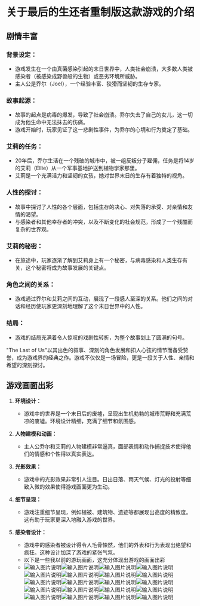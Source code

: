 # 关于最后的生还者重制版这款游戏的介绍
##   剧情丰富


### 背景设定：

-   游戏发生在一个由真菌感染引起的末日世界中，人类社会崩溃，大多数人类被感染者（被感染成野兽般的生物）或恶劣环境所威胁。
-   主人公是乔尔（Joel），一个经验丰富、狡猾而坚韧的生存专家。

### 故事起源：

-   故事的起点是病毒的爆发，导致了社会崩溃。乔尔失去了自己的女儿，这一切成为他生命中无法抹去的伤痛。
-   游戏开始时，玩家见证了这一悲剧性事件，为乔尔的心境和行为奠定了基础。

### 艾莉的任务：

-   20年后，乔尔生活在一个残破的城市中，被一组反叛分子雇佣，任务是将14岁的艾莉（Ellie）从一个军事基地护送到植物学家那里。
-   艾莉是一个充满活力和坚韧的女孩，她对世界末日的生存有着独特的视角。

### 人性的探讨：

-   故事中探讨了人性的各个层面，包括生存的决心、对失落的承受、对亲情和友情的渴望。
-   与感染者和其他幸存者的冲突，以及不断变化的社会规范，形成了一个残酷而复杂的世界观。

### 艾莉的秘密：

-   在旅途中，玩家逐渐了解到艾莉身上有一个秘密，与病毒感染和人类生存有关，这个秘密将成为故事发展的关键点。

### 角色之间的关系：

-   游戏通过乔尔和艾莉之间的互动，展现了一段感人至深的关系。他们之间的对话和经历使玩家更深刻地理解了这个末日世界中的人性。

### 结局：

-   游戏的结局充满着令人惊叹的戏剧性转折，为整个故事划上了圆满的句号。

"The Last of Us"以其出色的叙事、深刻的角色发展和扣人心弦的情节而备受赞誉，成为游戏界的经典之作。游戏不仅仅是一场冒险，更是一段关于人性、亲情和希望的深刻探讨。
## 游戏画面出彩

1.  **环境设计：**
    
    -   游戏中的世界是一个末日后的废墟，呈现出生机勃勃的城市荒野和充满荒凉的废墟。环境设计精细，充满了细节和氛围感。
2.  **人物建模和动画：**
    
    -   主人公乔尔和艾莉的人物建模非常逼真，面部表情和动作捕捉技术使得他们的情感和个性得以真实表达。
3.  **光影效果：**
    
    -   游戏中的光影效果非常引人注目。日出日落、雨天气候、灯光的投射等细致入微的效果使得游戏画面更为生动。
4.  **细节呈现：**
    
    -   游戏注重细节呈现，例如植被、建筑物、遗迹等都展现出高度的精致度。这有助于玩家更深入地融入游戏的世界。
5.  **感染者设计：**
    
    -   游戏中的感染者被设计得令人毛骨悚然，他们的外表和行为表现出绝望和疯狂。这种设计加深了游戏的紧张气氛。
    - 以下是一些我以前的游玩画面，这充分体现出游戏的画面出彩
    - ![输入图片说明](/imgs/2023-11-26/oqu3SNOlroh4UxUk.jpeg)![输入图片说明](/imgs/2023-11-26/ASlWUbqpvtrokNMb.jpeg)![输入图片说明](/imgs/2023-11-26/aGtOXmUwPtrjZ6Br.jpeg)![输入图片说明](/imgs/2023-11-26/6GEp4eQOGFPDD79S.jpeg)![输入图片说明](/imgs/2023-11-26/quEsbZv5tI39wyjp.jpeg)![输入图片说明](/imgs/2023-11-26/weYUJSOfhlBTiltT.jpeg)![输入图片说明](/imgs/2023-11-26/q8Mi86NSvQRbssr0.jpeg)![输入图片说明](/imgs/2023-11-26/ICblbkVmC1Qmg4ao.jpeg)![输入图片说明](/imgs/2023-11-26/1eFiCV1ZCVGvOqZN.jpeg)![输入图片说明](/imgs/2023-11-26/BtNH40c220B6xPXF.jpeg)![输入图片说明](/imgs/2023-11-26/06DpyRaqFaQ0p1B9.jpeg)![输入图片说明](/imgs/2023-11-26/rqcdq453dnzqeoI6.jpeg)![输入图片说明](/imgs/2023-11-26/F7sl1AgVQCpxb5Sg.jpeg)![输入图片说明](/imgs/2023-11-26/Q1uCs93e18OxbqFk.jpeg)![输入图片说明](/imgs/2023-11-26/R45HvI93Wi380QGC.jpeg)![输入图片说明](/imgs/2023-11-26/aWDRlX1skqXF8Vla.jpeg)![输入图片说明](/imgs/2023-11-26/IgvRwFlNpm0euvSq.jpeg)![输入图片说明](/imgs/2023-11-26/avCXymYJKmeAtp6l.jpeg)![输入图片说明](/imgs/2023-11-26/FDRqLW9viyApi7AP.jpeg)![输入图片说明](/imgs/2023-11-26/eg2x9ibINmRapyoJ.jpeg)
